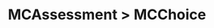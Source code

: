 ---
title: MCAssessment > MCChoice
redirect_to: "/releases/v5.0.0/developers/obo_nodes/mc_choice"
---